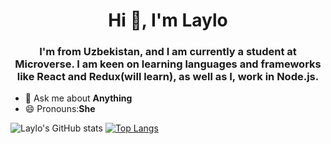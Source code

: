 <h1 align="center">Hi 👋, I'm Laylo</h1>
<h3 align="center">I'm from Uzbekistan, and I am currently a student at Microverse. I am keen on learning languages and frameworks like React and Redux(will learn), as well as I, work in Node.js.</h3>

- 💬 Ask me about **Anything** 
- 😄 Pronouns:**She**


![Laylo's GitHub stats](https://github-readme-stats.vercel.app/api?username=laylo309&show_icons=true&theme=radical)
[![Top Langs](https://github-readme-stats.vercel.app/api/top-langs/?username=laylo309&layout=compact&theme=radical)](https://github.com/anuraghazra/github-readme-stats)


